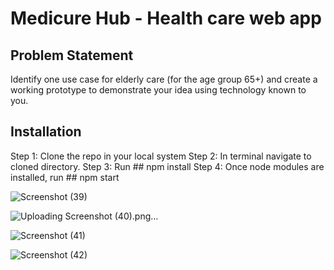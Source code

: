# Medicure Hub - Health care web app


## Problem Statement
Identify one use case for elderly care (for the age group 65+) and create a working prototype to demonstrate your idea using technology known to you.

## Installation
Step 1: Clone the repo in your local system
Step 2: In terminal navigate to cloned directory.
Step 3: Run 
        ## npm install
Step 4: Once node modules are installed, run 
        ## npm start


![Screenshot (39)](https://github.com/sushildahiya/medicure_hub/assets/97718833/fd1d5ea4-f4df-4b51-bd57-3e3e2bac099c)



![Uploading Screenshot (40).png…]()



![Screenshot (41)](https://github.com/sushildahiya/medicure_hub/assets/97718833/e521b254-cc95-413c-8616-b0d9eb24afef)



![Screenshot (42)](https://github.com/sushildahiya/medicure_hub/assets/97718833/b89820a7-ddb9-4f50-9e44-101598497ae2)


